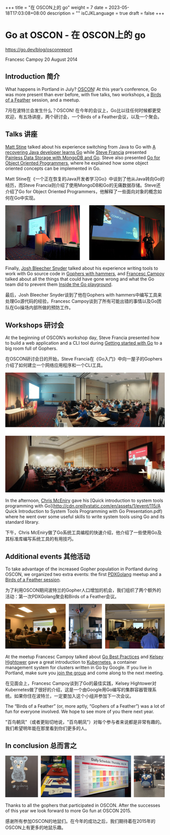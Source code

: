 +++
title = "在 OSCON上的 go"
weight = 7
date = 2023-05-18T17:03:08+08:00
description = ""
isCJKLanguage = true
draft = false
+++

# Go at OSCON  - 在 OSCON上的 go

https://go.dev/blog/osconreport

Francesc Campoy
20 August 2014

## Introduction 简介

What happens in Portland in July? [OSCON](http://www.oscon.com/oscon2014)! At this year’s conference, Go was more present than ever before, with five talks, two workshops, a [Birds of a Feather](http://en.wikipedia.org/wiki/Birds_of_a_feather_(computing)) session, and a meetup.

7月在波特兰会发生什么？OSCON! 在今年的会议上，Go比以往任何时候都更受欢迎，有五场讲座，两个研讨会，一个Birds of a Feather会议，以及一个聚会。

## Talks 讲座

[Matt Stine](http://twitter.com/mstine) talked about his experience switching from Java to Go with [A recovering Java developer learns Go](http://www.slideshare.net/mstine/java-devlearnstogooscon) while [Steve Francia](https://twitter.com/spf13) presented [Painless Data Storage with MongoDB and Go](http://spf13.com/presentation/MongoDB-and-Go). Steve also presented [Go for Object Oriented Programmers](http://spf13.com/presentation/go-for-object-oriented-programmers), where he explained how some object oriented concepts can be implemented in Go.

Matt Stine在《一个正在恢复的Java开发者学习Go》中谈到了他从Java转向Go的经历，而Steve Francia则介绍了使用MongoDB和Go的无痛数据存储。Steve还介绍了Go for Object Oriented Programmers，他解释了一些面向对象的概念如何在Go中实现。

![img](GoAtOSCON_img/talks.png)

Finally, [Josh Bleecher Snyder](http://twitter.com/offbymany) talked about his experience writing tools to work with Go source code in [Gophers with hammers](https://go.dev/talks/2014/hammers.slide#1), and [Francesc Campoy](http://twitter.com/francesc) talked about all the things that could have gone wrong and what the Go team did to prevent them [Inside the Go playground](https://go.dev/talks/2014/playground.slide).

最后，Josh Bleecher Snyder谈到了他在Gophers with hammers中编写工具来处理Go源代码的经验，Francesc Campoy谈到了所有可能出错的事情以及Go团队在Go操场内部所做的预防工作。

## Workshops 研讨会

At the beginning of OSCON’s workshop day, Steve Francia presented how to build a web application and a CLI tool during [Getting started with Go](http://spf13.com/presentation/first-go-app) to a big room full of Gophers.

在OSCON研讨会日的开始，Steve Francia在《Go入门》中向一屋子的Gophers介绍了如何建立一个网络应用程序和一个CLI工具。

![img](GoAtOSCON_img/workshops.png)

In the afternoon, [Chris McEniry](https://twitter.com/mmceniry) gave his [Quick introduction to system tools programming with Go](http://cdn.oreillystatic.com/en/assets/1/event/115/A Quick Introduction to System Tools Programming with Go Presentation.pdf) where he went over some useful skills to write system tools using Go and its standard library.

下午，Chris McEniry做了Go系统工具编程的快速介绍，他介绍了一些使用Go及其标准库编写系统工具的有用技巧。

## Additional events 其他活动

To take advantage of the increased Gopher population in Portland during OSCON, we organized two extra events: the first [PDXGolang](https://twitter.com/pdxgolang) meetup and a [Birds of a Feather session](http://www.oscon.com/oscon2014/public/schedule/detail/37775).

为了利用OSCON期间波特兰的Gopher人口增加的机会，我们组织了两个额外的活动：第一次PDXGolang聚会和Birds of a Feather会议。

![img](GoAtOSCON_img/meetup.png)

At the meetup Francesc Campoy talked about [Go Best Practices](https://go.dev/talks/2013/bestpractices.slide) and [Kelsey Hightower](https://twitter.com/kelseyhightower) gave a great introduction to [Kubernetes](https://github.com/GoogleCloudPlatform/kubernetes), a container management system for clusters written in Go by Google. If you live in Portland, make sure you [join the group](http://meetup.com/pdx-go) and come along to the next meeting.

在见面会上，Francesc Campoy谈到了Go的最佳实践，Kelsey Hightower对Kubernetes做了很好的介绍，这是一个由Google用Go编写的集群容器管理系统。如果你住在波特兰，一定要加入这个小组并参加下一次会议。

The “Birds of a Feather” (or, more aptly, “Gophers of a Feather”) was a lot of fun for everyone involved. We hope to see more of you there next year.

"百鸟朝凤"（或者更贴切地说，"百鸟朝凤"）对每个参与者来说都是非常有趣的。我们希望明年能在那里看到你们更多的人。

## In conclusion 总而言之

![img](GoAtOSCON_img/random.png)

Thanks to all the gophers that participated in OSCON. After the successes of this year we look forward to more Go fun at OSCON 2015.

感谢所有参加OSCON的地鼠们。在今年的成功之后，我们期待着在2015年的OSCON上有更多的地鼠乐趣。
